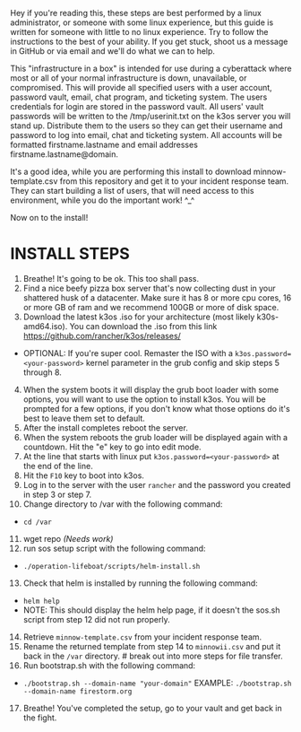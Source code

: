 Hey if you're reading this, these steps are best performed by a linux administrator, or someone with
some linux experience, but this guide is written for someone with little to no linux experience.
Try to follow the instructions to the best of your ability.  If you get stuck, shoot us a message in
GitHub or via email and we'll do what we can to help.

This "infrastructure in a box" is intended for use during a cyberattack where most or all of your
normal infrastructure is down, unavailable, or compromised.  This will provide all specified users
with a user account, password vault, email, chat program, and ticketing system. The users credentials
for login are stored in the password vault.  All users' vault passwords will be written to the
/tmp/userinit.txt on the k3os server you will stand up.  Distribute them to the users so they can
get their username and password to log into email, chat and ticketing system. All accounts will be
formatted firstname.lastname and email addresses firstname.lastname@domain.

It's a good idea, while you are performing this install to download minnow-template.csv from this
repository and get it to your incident response team. They can start building a list of users, that
will need access to this environment, while you do the important work! ^_^

Now on to the install!

# INSTALL STEPS

1. Breathe!  It's going to be ok. This too shall pass.
2. Find a nice beefy pizza box server that's now collecting dust in your shattered husk of a
datacenter.  Make sure it has 8 or more cpu cores, 16 or more GB of ram and we recommend 100GB or
more of disk space.
3. Download the latest k3os .iso for your architecture (most likely k30s-amd64.iso).
You can download the .iso from this link https://github.com/rancher/k3os/releases/
* OPTIONAL:  If you're super cool.  Remaster the ISO with a `k3os.password=<your-password>` kernel parameter in the grub config and skip steps 5 through 8.
4. When the system boots it will display the grub boot loader with some options, you
will want to use the option to install k3os.  You will be prompted for a few options,
if you don't know what those options do it's best to leave them set to default.
5. After the install completes reboot the server.
6. When the system reboots the grub loader will be displayed again with a countdown.
Hit the "e" key to go into edit mode.
7. At the line that starts with linux put `k3os.password=<your-password>` at the end of
the line.
8. Hit the `F10` key to boot into k3os.
9. Log in to the server with the user `rancher` and the password you created in step 3 or step 7.
10. Change directory to /var with the following command:
* `cd /var`
11. wget repo _(Needs work)_
12. run sos setup script with the following command:
* `./operation-lifeboat/scripts/helm-install.sh`
13. Check that helm is installed by running the following command:
* `helm help`
* NOTE: This should display the helm help page, if it doesn't the sos.sh script from step 12 did not run properly.
14. Retrieve `minnow-template.csv` from your incident response team.
15. Rename the returned template from step 14 to `minnowii.csv` and put it back in the `/var` directory. # break out into more steps for file transfer.
16. Run bootstrap.sh with the following command:
* `./bootstrap.sh --domain-name "your-domain"`
EXAMPLE: `./bootstrap.sh --domain-name firestorm.org`
17. Breathe!  You've completed the setup, go to your vault and get back in the fight.
